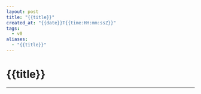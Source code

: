 ```yaml
---
layout: post
title: "{{title}}"
created_at: "{{date}}T{{time:HH:mm:ssZ}}"
tags:
  - v0 
aliases: 
  - "{{title}}"
---
```

# {{title}}
----

